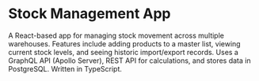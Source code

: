 # Stock Management App

A React-based app for managing stock movement across multiple warehouses. Features include adding products to a master list, viewing current stock levels, and seeing historic import/export records. Uses a GraphQL API (Apollo Server), REST API for calculations, and stores data in PostgreSQL. Written in TypeScript.
